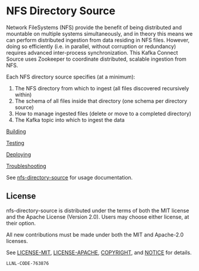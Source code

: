 # NFS Directory Source

Network FileSystems (NFS) provide the benefit of being distributed and mountable on multiple systems simultaneously, 
and in theory this means we can perform distributed ingestion from data residing in NFS files. 
However, doing so efficiently (i.e. in parallel, without corruption or redundancy) requires advanced inter-process 
synchronization.
This Kafka Connect Source uses Zookeeper to coordinate distributed, scalable ingestion from NFS.

Each NFS directory source specifies (at a minimum):
1. The NFS directory from which to ingest (all files discovered recursively within)
2. The schema of all files inside that directory (one schema per directory source)
3. How to manage ingested files (delete or move to a completed directory)
4. The Kafka topic into which to ingest the data

[Building](doc/building.md)

[Testing](doc/testing.md)

[Deploying](doc/deploying.md)

[Troubleshooting](doc/troubleshooting.md)

See [nfs-directory-source](https://github.com/LLNL/nfs-directory-source) for usage documentation.

License
----------------

nfs-directory-source is distributed under the terms of both the MIT license and the
Apache License (Version 2.0). Users may choose either license, at their
option.

All new contributions must be made under both the MIT and Apache-2.0
licenses.

See [LICENSE-MIT](https://github.com/LLNL/nfs-directory-source/blob/master/LICENSE-MIT),
[LICENSE-APACHE](https://github.com/LLNL/nfs-directory-source/blob/master/LICENSE-APACHE),
[COPYRIGHT](https://github.com/LLNL/nfs-directory-source/blob/master/COPYRIGHT), and
[NOTICE](https://github.com/LLNL/nfs-directory-source/blob/master/NOTICE) for details.

``LLNL-CODE-763876``
